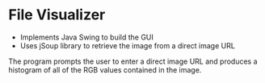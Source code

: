 # File Visualizer
* Implements Java Swing to build the GUI
* Uses jSoup library to retrieve the image from a direct image URL

The program prompts the user to enter a direct image URL and produces a histogram of all of the RGB values contained in the image.
